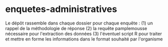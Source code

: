 # enquetes-administratives
Le dépôt rassemble dans chaque dossier pour chaque enquête :
(1) un rappel de la méthodologie de réponse
(2) la requête pamplemousse nécessaire pour l'extraction des données 
(3) l'éventuel script R pour traiter et mettre en forme les informations dans le format souhaité par l'organisme
